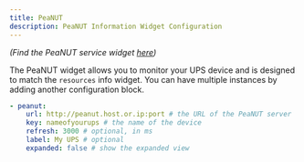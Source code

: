 ```yaml
---
title: PeaNUT
description: PeaNUT Information Widget Configuration
---
```


_(Find the PeaNUT service widget [here](../services/peanut.md))_

The PeaNUT widget allows you to monitor your UPS device and is designed to match the `resources` info widget. You can have multiple instances by adding another configuration block.

```yaml
- peanut:
    url: http://peanut.host.or.ip:port # the URL of the PeaNUT server
    key: nameofyourups # the name of the device
    refresh: 3000 # optional, in ms
    label: My UPS # optional
    expanded: false # show the expanded view
```
